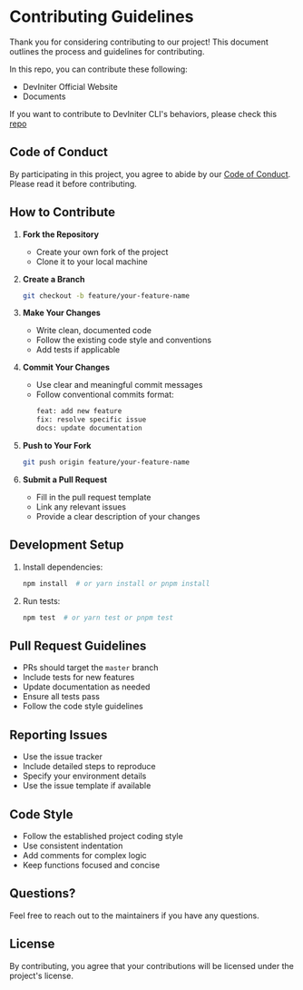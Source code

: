 # Contributing Guidelines

Thank you for considering contributing to our project! This document outlines the process and guidelines for contributing.

In this repo, you can contribute these following:

- DevIniter Official Website
- Documents

If you want to contribute to DevIniter CLI's behaviors, please check this [repo](https://github.com/Pet3r1512/DevIniter_CLI)

## Code of Conduct

By participating in this project, you agree to abide by our [Code of Conduct](CODE_OF_CONDUCT.md). Please read it before contributing.

## How to Contribute

1. **Fork the Repository**

   - Create your own fork of the project
   - Clone it to your local machine

2. **Create a Branch**

   ```bash
   git checkout -b feature/your-feature-name
   ```

3. **Make Your Changes**

   - Write clean, documented code
   - Follow the existing code style and conventions
   - Add tests if applicable

4. **Commit Your Changes**

   - Use clear and meaningful commit messages
   - Follow conventional commits format:
     ```bash
     feat: add new feature
     fix: resolve specific issue
     docs: update documentation
     ```

5. **Push to Your Fork**

   ```bash
   git push origin feature/your-feature-name
   ```

6. **Submit a Pull Request**
   - Fill in the pull request template
   - Link any relevant issues
   - Provide a clear description of your changes

## Development Setup

1. Install dependencies:

   ```bash
   npm install  # or yarn install or pnpm install
   ```

2. Run tests:
   ```bash
   npm test  # or yarn test or pnpm test
   ```

## Pull Request Guidelines

- PRs should target the `master` branch
- Include tests for new features
- Update documentation as needed
- Ensure all tests pass
- Follow the code style guidelines

## Reporting Issues

- Use the issue tracker
- Include detailed steps to reproduce
- Specify your environment details
- Use the issue template if available

## Code Style

- Follow the established project coding style
- Use consistent indentation
- Add comments for complex logic
- Keep functions focused and concise

## Questions?

Feel free to reach out to the maintainers if you have any questions.

## License

By contributing, you agree that your contributions will be licensed under the project's license.
